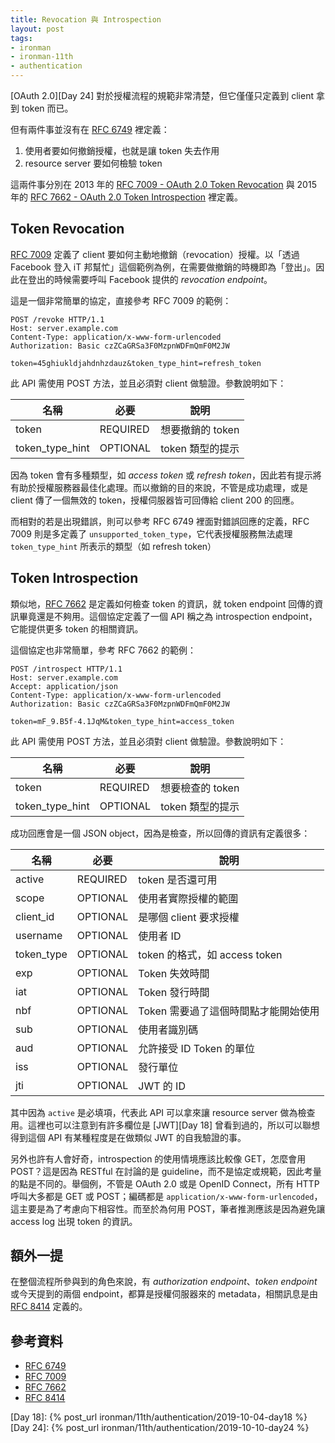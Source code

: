 ```yaml
---
title: Revocation 與 Introspection
layout: post
tags:
- ironman
- ironman-11th
- authentication
---
```


[OAuth 2.0][Day 24] 對於授權流程的規範非常清楚，但它僅僅只定義到 client 拿到 token 而已。

但有兩件事並沒有在 [RFC 6749][] 裡定義：

1. 使用者要如何撤銷授權，也就是讓 token 失去作用
2. resource server 要如何檢驗 token

這兩件事分別在 2013 年的 [RFC 7009 - OAuth 2.0 Token Revocation][RFC 7009] 與 2015 年的 [RFC 7662 - OAuth 2.0 Token Introspection][RFC 7662] 裡定義。

## Token Revocation

[RFC 7009][] 定義了 client 要如何主動地撤銷（revocation）授權。以「透過 Facebook 登入 iT 邦幫忙」這個範例為例，在需要做撤銷的時機即為「登出」。因此在登出的時候需要呼叫 Facebook 提供的 *revocation endpoint*。

這是一個非常簡單的協定，直接參考 RFC 7009 的範例：

    POST /revoke HTTP/1.1
    Host: server.example.com
    Content-Type: application/x-www-form-urlencoded
    Authorization: Basic czZCaGRSa3F0MzpnWDFmQmF0M2JW
    
    token=45ghiukldjahdnhzdauz&token_type_hint=refresh_token

此 API 需使用 POST 方法，並且必須對 client 做驗證。參數說明如下：

| 名稱 | 必要 | 說明 |
| --- | --- | --- |
| token | REQUIRED | 想要撤銷的 token |
| token_type_hint | OPTIONAL | token 類型的提示 |

因為 token 會有多種類型，如 *access token* 或 *refresh token*，因此若有提示將有助於授權服務器最佳化處理。而以撤銷的目的來說，不管是成功處理，或是 client 傳了一個無效的 token，授權伺服器皆可回傳給 client 200 的回應。

而相對的若是出現錯誤，則可以參考 RFC 6749 裡面對錯誤回應的定義，RFC 7009 則是多定義了 `unsupported_token_type`，它代表授權服務無法處理 `token_type_hint` 所表示的類型（如 refresh token）

## Token Introspection

類似地，[RFC 7662][] 是定義如何檢查 token 的資訊，就 token endpoint 回傳的資訊畢竟還是不夠用。這個協定定義了一個 API 稱之為 introspection endpoint，它能提供更多 token 的相關資訊。

這個協定也非常簡單，參考 RFC 7662 的範例：

    POST /introspect HTTP/1.1
    Host: server.example.com
    Accept: application/json
    Content-Type: application/x-www-form-urlencoded
    Authorization: Basic czZCaGRSa3F0MzpnWDFmQmF0M2JW
    
    token=mF_9.B5f-4.1JqM&token_type_hint=access_token

此 API 需使用 POST 方法，並且必須對 client 做驗證。參數說明如下：

| 名稱 | 必要 | 說明 |
| --- | --- | --- |
| token | REQUIRED | 想要檢查的 token  |
| token_type_hint | OPTIONAL | token 類型的提示 |

成功回應會是一個 JSON object，因為是檢查，所以回傳的資訊有定義很多：

| 名稱 | 必要 | 說明 |
| --- | --- | --- |
| active | REQUIRED | token 是否還可用 |
| scope | OPTIONAL | 使用者實際授權的範圍 |
| client_id | OPTIONAL | 是哪個 client 要求授權 |
| username | OPTIONAL | 使用者 ID |
| token_type | OPTIONAL | token 的格式，如 access token |
| exp | OPTIONAL | Token 失效時間 |
| iat | OPTIONAL | Token 發行時間 |
| nbf | OPTIONAL | Token 需要過了這個時間點才能開始使用 |
| sub | OPTIONAL | 使用者識別碼 |
| aud | OPTIONAL | 允許接受 ID Token 的單位 |
| iss | OPTIONAL | 發行單位 |
| jti | OPTIONAL | JWT 的 ID  |

其中因為 `active` 是必填項，代表此 API 可以拿來讓 resource server 做為檢查用。這裡也可以注意到有許多欄位是 [JWT][Day 18] 曾看到過的，所以可以聯想得到這個 API 有某種程度是在做類似 JWT 的自我驗證的事。

另外也許有人會好奇，introspection 的使用情境應該比較像 GET，怎麼會用 POST？這是因為 RESTful 在討論的是 guideline，而不是協定或規範，因此考量的點是不同的。舉個例，不管是 OAuth 2.0 或是 OpenID Connect，所有 HTTP 呼叫大多都是 GET 或 POST；編碼都是 `application/x-www-form-urlencoded`，這主要是為了考慮向下相容性。而至於為何用 POST，筆者推測應該是因為避免讓 access log 出現 token 的資訊。 

## 額外一提

在整個流程所參與到的角色來說，有 *authorization endpoint*、*token endpoint* 或今天提到的兩個 endpoint，都算是授權伺服器來的 metadata，相關訊息是由 [RFC 8414][] 定義的。

## 參考資料

* [RFC 6749][]
* [RFC 7009][]
* [RFC 7662][]
* [RFC 8414][]

[RFC 6749]: https://tools.ietf.org/html/rfc6749
[RFC 7009]: https://tools.ietf.org/html/rfc7009
[RFC 7662]: https://tools.ietf.org/html/rfc7662
[RFC 8414]: https://tools.ietf.org/html/rfc8414

[Day 18]: {% post_url ironman/11th/authentication/2019-10-04-day18 %}
[Day 24]: {% post_url ironman/11th/authentication/2019-10-10-day24 %}
